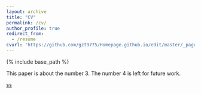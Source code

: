 ```yaml
---
layout: archive
title: "CV"
permalink: /cv/
author_profile: true
redirect_from:
  - /resume
cvurl: 'https://github.com/gzt9775/Homepage.github.io/edit/master/_pages/cv.pdf'
---
```


{% include base_path %}

This paper is about the number 3. The number 4 is left for future work.

[ss](https://github.com/gzt9775/Homepage.github.io/edit/master/files/cv.pdf)

